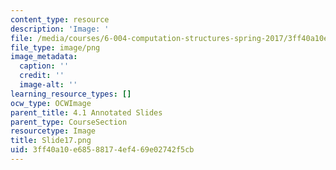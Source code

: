```yaml
---
content_type: resource
description: 'Image: '
file: /media/courses/6-004-computation-structures-spring-2017/3ff40a10e68588174ef469e02742f5cb_Slide17.png
file_type: image/png
image_metadata:
  caption: ''
  credit: ''
  image-alt: ''
learning_resource_types: []
ocw_type: OCWImage
parent_title: 4.1 Annotated Slides
parent_type: CourseSection
resourcetype: Image
title: Slide17.png
uid: 3ff40a10-e685-8817-4ef4-69e02742f5cb
---
```

